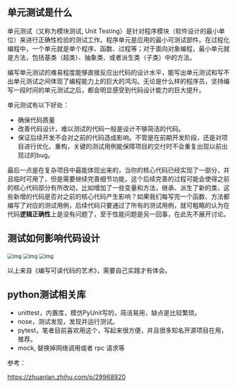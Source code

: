 ## 单元测试是什么

单元测试（又称为模块测试, Unit Testing）是针对程序模块（软件设计的最小单位）来进行正确性检验的测试工作。程序单元是应用的最小可测试部件。在过程化编程中，一个单元就是单个程序、函数、过程等；对于面向对象编程，最小单元就是方法，包括基类（超类）、抽象类、或者派生类（子类）中的方法。

编写单元测试的难易程度能够直接反应出代码的设计水平，能写出单元测试和写不出单元测试之间体现了编程能力上的巨大的鸿沟。无论是什么样的程序员，坚持编写一段时间的单元测试之后，都会明显感受到代码设计能力的巨大提升。

单元测试有以下好处：

- 确保代码质量
- 改善代码设计，难以测试的代码一般是设计不够简洁的代码。
- 保证后续开发不会对之前的代码造成影响。不管是在前期开发阶段，还是对项目进行优化、重构，关键的测试用例能保障项目的交付时不会重复出现以前出现过的bug。

最后一点是在复杂项目中最能体现出来的，当你的核心代码已经实现了一部分，并且临时可用了，但是需要继续完善细节功能，这个后续完善的过程可能会使得之前的核心代码部分有所改动，比如增加了一些变量和方法，继承、派生了新的类，这些新增的代码是否对之前的核心代码产生影响？如果我们每写完一个函数、方法都编写了对应的测试用例，后续代码只要通过了所有的测试用例，就可粗略的认为在代码**逻辑正确性**上是没有问题了，至于性能问题是另一回事，在此先不展开讨论。

## 测试如何影响代码设计

<img src="https://md-picture-1254350681.cos.ap-beijing.myqcloud.com/v2-719f3f46c01bfdc85ba1be7cb6bdd40a_r.jpg" alt="img" style="zoom:80%;" />

<img src="https://md-picture-1254350681.cos.ap-beijing.myqcloud.com/v2-a9358cb2cd749eedf42e427cf4ce45b2_r.jpg" alt="img" style="zoom:80%;" />

<img src="https://md-picture-1254350681.cos.ap-beijing.myqcloud.com/v2-59283302baf59bc1c84cbfcc442be633_r.jpg" alt="img" style="zoom:80%;" />

以上来自《编写可读代码的艺术》，需要自己实践才有体会。

## python测试相关库

- unittest，内置库，模仿PyUnit写的，简洁易用，缺点是比较繁琐。
- nose，测试发现，发现并运行测试。
- pytest，笔者目前喜欢用这个，写起来很方便，并且很多知名开源项目在用，推荐。
- mock, 替换掉网络调用或者 rpc 请求等



参考：

https://zhuanlan.zhihu.com/p/29968920